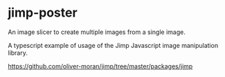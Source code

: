 # jimp-poster

An image slicer to create multiple images from a single image.

A typescript example of usage of the Jimp Javascript image manipulation library.

https://github.com/oliver-moran/jimp/tree/master/packages/jimp
